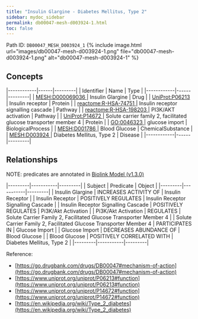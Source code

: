 ```yaml
---
title: "Insulin Glargine - Diabetes Mellitus, Type 2"
sidebar: mydoc_sidebar
permalink: db00047-mesh-d003924-1.html
toc: false 
---
```



Path ID: `DB00047_MESH_D003924_1`
{% include image.html url="images/db00047-mesh-d003924-1.png" file="db00047-mesh-d003924-1.png" alt="db00047-mesh-d003924-1" %}

## Concepts

|------------|------|---------|
| Identifier | Name | Type    |
|------------|------|---------|
| <a href="https://identifiers.org/MESH:D000069036">MESH:D000069036 </a> | Insulin Glargine | Drug |
| <a href="https://identifiers.org/UniProt:P06213">UniProt:P06213 </a> | Insulin receptor | Protein |
| <a href="https://identifiers.org/reactome:R-HSA-74751">reactome:R-HSA-74751 </a> | Insulin receptor signalling cascade | Pathway |
| <a href="https://identifiers.org/reactome:R-HSA-198203">reactome:R-HSA-198203 </a> | PI3K/AKT activation | Pathway |
| <a href="https://identifiers.org/UniProt:P14672">UniProt:P14672 </a> | Solute carrier family 2, facilitated glucose transporter member 4 | Protein |
| <a href="https://identifiers.org/GO:0046323">GO:0046323 </a> | glucose import | BiologicalProcess |
| <a href="https://identifiers.org/MESH:D001786">MESH:D001786 </a> | Blood Glucose | ChemicalSubstance |
| <a href="https://identifiers.org/MESH:D003924">MESH:D003924 </a> | Diabetes Mellitus, Type 2 | Disease |
|------------|------|---------|

## Relationships


NOTE: predicates are annotated in <a href="https://github.com/biolink/biolink-model/releases/tag/v1.3.0">Biolink Model (v1.3.0)</a>

|---------|-----------|---------|
| Subject | Predicate | Object  |
|---------|-----------|---------|
| Insulin Glargine | INCREASES ACTIVITY OF | Insulin Receptor |
| Insulin Receptor | POSITIVELY REGULATES | Insulin Receptor Signalling Cascade |
| Insulin Receptor Signalling Cascade | POSITIVELY REGULATES | Pi3K/Akt Activation |
| Pi3K/Akt Activation | REGULATES | Solute Carrier Family 2, Facilitated Glucose Transporter Member 4 |
| Solute Carrier Family 2, Facilitated Glucose Transporter Member 4 | PARTICIPATES IN | Glucose Import |
| Glucose Import | DECREASES ABUNDANCE OF | Blood Glucose |
| Blood Glucose | POSITIVELY CORRELATED WITH | Diabetes Mellitus, Type 2 |
|---------|-----------|---------|

Reference: 
  - [https://go.drugbank.com/drugs/DB00047#mechanism-of-action](https://go.drugbank.com/drugs/DB00047#mechanism-of-action)
  - [https://www.uniprot.org/uniprot/P06213#function](https://www.uniprot.org/uniprot/P06213#function)
  - [https://www.uniprot.org/uniprot/P14672#function](https://www.uniprot.org/uniprot/P14672#function)
  - [https://en.wikipedia.org/wiki/Type_2_diabetes](https://en.wikipedia.org/wiki/Type_2_diabetes)
